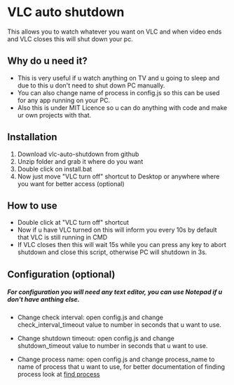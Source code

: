 # VLC auto shutdown

This allows you to watch whatever you want on VLC and when video ends and VLC closes this will shut down your pc.

## Why do u need it?

- This is very useful if u watch anything on TV and u going to sleep and due to this u don't need to shut down PC manually.
- You can also change name of process in config.js so this can be used for any app running on your PC.
- Also this is under MIT Licence so u can do anything with code and make ur own projects with that.


## Installation

1. Download vlc-auto-shutdown from github
2. Unzip folder and grab it where do you want
3. Double click on install.bat
4. Now just move "VLC turn off" shortcut to Desktop or anywhere where you want for better access (optional)


## How to use

- Double click at "VLC turn off" shortcut
- Now if u have VLC turned on this will inform you every 10s by default that VLC is still running in CMD
- If VLC closes then this will wait 15s while you can press any key to abort shutdown and close this script, otherwise PC will shutdown in 3s.


## Configuration (optional)

##### For configuration you will need any text editor, you can use Notepad if u don't have anthing else.

- Change check interval: open config.js and change check_interval_timeout value to number in seconds that u want to use.

- Change shutdown timeout: open config.js and change shutdown_timeout value to number in seconds that u want to use.

- Change process name: open config.js and change process_name to name of process that u want to use, for better documentation of finding process look at [find process](https://github.com/yibn2008/find-process)

